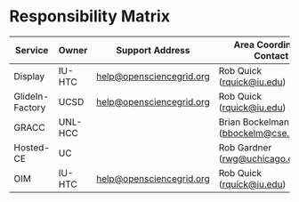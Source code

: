 # Responsibility Matrix

| Service         | Owner   | Support Address          | Area Coordinator Contact                     | Service Catalog | Service Portfolio |
|-----------------|---------|--------------------------|----------------------------------------|-----------------|-------------------|
| Display         | IU-HTC  | help@opensciencegrid.org | Rob Quick (rquick@iu.edu)              | [Link](https://github.com/opensciencegrid/operations/blob/master/docs/ServiceManagement/ServiceCatalog/SC_Display.md)                |                   |
| GlideIn-Factory | UCSD    | help@opensciencegrid.org | Rob Quick (rquick@iu.edu)              | [Link](https://github.com/opensciencegrid/operations/blob/master/docs/ServiceManagement/ServiceCatalog/SC_GlideInFactory.md)                |                   |
| GRACC           | UNL-HCC |                          | Brian Bockelman (bbockelm@cse.unl.edu) |                 |                   | 
| Hosted-CE       | UC      |                          | Rob Gardner (rwg@uchicago.edu)         |                 |                   |
| OIM             | IU-HTC  | help@opensciencegrid.org | Rob Quick (rquick@iu.edu)              |                 |                   |
